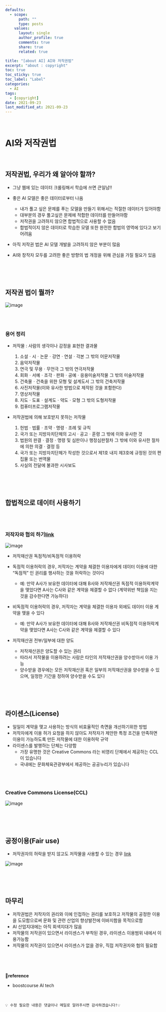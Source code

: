 ```yaml
---
defaults:
  - scope:
      path: ""
      type: posts
    values:
      layout: single
      author_profile: true
      comments: true
      share: true
      related: true

title: "[about AI] AI와 저작권법"
excerpt: "about : copyright"
toc: true
toc_sticky: true
toc_label: "Label"
categories:
  - AI
tags:
  - [copyright]
date: 2021-09-23
last_modified_at: 2021-09-23
---
```


<br>

# AI와 저작권법

<br>

## 저작권법, 우리가 왜 알아야 할까?

- 그냥 웹에 있는 데이터 크롤링해서 학습에 쓰면 큰일남!!
- 좋은 AI 모델은 좋은 데이터로부터 나옴
    + 내가 풀고 싶은 문제를 푸는 모델을 만들기 위해서는 적절한 데이터가 있어야함
    + 대부분의 경우 풀고싶은 문제에 적합한 데이터를 만들어야함
    + 저작권을 고려하지 않으면 합법적으로 사용할 수 없음
    + 합법적이지 않은 데이터로 학습한 모델 또한 완전한 합법의 영역에 있다고 보기 어려움
    
- 아직 저작권 법은 AI 모델 개발을 고려하지 않은 부분이 많음
- AI와 창작자 모두를 고려한 좋은 방향의 법 개정을 위해 관심을 가질 필요가 있음

<br><br><br>

## 저작권 법이 뭘까?

![image](https://user-images.githubusercontent.com/77658029/134605936-6b6cab54-aae2-4f6a-96da-aa0282bef143.png)

<br><br>

### 용어 정리

- 저작물 : 사람의 생각이나 감정을 표현한 결과물
    1. 소설ㆍ시ㆍ논문ㆍ강연ㆍ연설ㆍ각본 그 밖의 어문저작물
    2. 음악저작물
    3. 연극 및 무용ㆍ무언극 그 밖의 연극저작물
    4. 회화ㆍ서예ㆍ조각ㆍ판화ㆍ공예ㆍ응용미술저작물 그 밖의 미술저작물
    5. 건축물ㆍ건축을 위한 모형 및 설계도서 그 밖의 건축저작물
    6. 사진저작물(이와 유사한 방법으로 제작된 것을 포함한다)
    7. 영상저작물
    8. 지도ㆍ도표ㆍ설계도ㆍ약도ㆍ모형 그 밖의 도형저작물
    9. 컴퓨터프로그램저작물

- 저작권법에 의해 보호받지 못하는 저작물

    1. 헌법ㆍ법률ㆍ조약ㆍ명령ㆍ조례 및 규칙
    2. 국가 또는 지방자치단체의 고시ㆍ공고ㆍ훈령 그 밖에 이와 유사한 것
    3. 법원의 판결ㆍ결정ㆍ명령 및 심판이나 행정심판절차 그 밖에 이와 유사한 절차에 의한 의결ㆍ결정 등
    4. 국가 또는 지방자치단체가 작성한 것으로서 제1호 내지 제3호에 규정된 것의 편집물 또는 번역물
    5. 사실의 전달에 불과한 시사보도
    
<br><br><br>
    
## 합법적으로 데이터 사용하기

<br><br>

### 저작자와 협의 하기[link](https://www.copyright.or.kr/customer-center/download-service/copyright-contract-form/index.do)

![image](https://user-images.githubusercontent.com/77658029/134606223-c853a2ff-2695-4f88-ba89-ff0452bd845f.png)

- 저작재산권 독점적/비독점적 이용허락

- 독점적 이용허락의 경우, 저작자는 계약을 체결한 이용자에게 데이터 이용에 대한 “독점적” 인 권리를 행사하는 것을 허락하는 것이다
    - 예: 만약 A사가 보유한 데이터에 대해 B사와 저작재산권 독점적 이용허락계약을 맺었다면 A사는 C사와 같은 계약을 체결할 수 없다 (계약위반 책임을 지는 것을 감수한다면 가능하다)
- 비독점적 이용허락의 경우, 저작자는 계약을 체결한 이용자 외에도 데이터 이용 계약을 맺을 수 있다
    - 예: 만약 A사가 보유한 데이터에 대해 B사와 저작재산권 비독점적 이용허락계약을 맺었다면 A사는 C사와 같은 계약을 체결할 수 있다

- 저작재산권 전부/일부에 대한 양도
    - 저작재산권은 양도할 수 있는 권리
    - 따라서 저작물을 이용하려는 사람은 타인의 저작재산권을 양수받아서 이용 가능
    - 양수받을 경우에는 모든 저작재산권 혹은 일부의 저작재산권을 양수받을 수 있으며, 일정한 기간을 정하여 양수받을 수도 있다
    
<br><br><br>
    
## 라이센스(License)

- 일일이 계약을 맺고 사용하는 방식의 비효율적인 측면을 개선하기위한 방법
- 저작자에게 이용 허가 요청을 하지 않아도 저작자가 제안한 특정 조건을 만족하면 이용이 가능하도록 만든 저작물에 대한 이용허락 규약
- 라이센스를 발행하는 단체는 다양함
    - 가장 유명한 것은 Creative Commons 라는 비영리 단체에서 제공하는 CCL이 있습니다
    - 국내에는 문화체육관광부에서 제공하는 공공누리가 있습니다


<br><br>

### Creative Commons License(CCL)

![image](https://user-images.githubusercontent.com/77658029/134607592-dc7ad3e7-538b-4306-a614-b8be46064d12.png)

<br><br><br>

## 공정이용(Fair use)

- 저작권자의 허락을 받지 않고도 저작물을 사용할 수 있는 경우 [link](https://www.copyright.or.kr/education/educlass/learning/what-the-copyright/definition/index06.do)

![image](https://user-images.githubusercontent.com/77658029/134607797-5641edee-5f94-412d-9a39-f755c3fcdeb7.png)

<br><br><br>

## 마무리

- 저작권법은 저작자의 권리와 이에 인접하는 권리를 보호하고 저작물의 공정한 이용을 도모함으로써 문화 및 관련 산업의 향상발전에 이바지함을 목적으로함
- AI 산업지대에는 아직 회색지대가 많음
- 저작물의 저작권이 있으면서 라이센스가 부착된 경우, 라이센스 이용범위 내에서 이용가능함
- 저작물의 저작권이 있으면서 라이센스가 없을 경우, 직접 저작권자와 협의 필요함

<br><br><br>

**📌reference**
- boostcourse AI tech

<br>

```
💡 수정 필요한 내용은 댓글이나 메일로 알려주시면 감사하겠습니다!💡 
```
